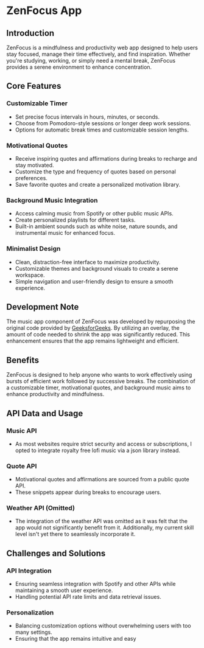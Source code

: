 # ZenFocus App

## Introduction

ZenFocus is a mindfulness and productivity web app designed to help users stay focused, manage their time effectively, and find inspiration. Whether you're studying, working, or simply need a mental break, ZenFocus provides a serene environment to enhance concentration.

## Core Features

### Customizable Timer
- Set precise focus intervals in hours, minutes, or seconds.
- Choose from Pomodoro-style sessions or longer deep work sessions.
- Options for automatic break times and customizable session lengths.

### Motivational Quotes
- Receive inspiring quotes and affirmations during breaks to recharge and stay motivated.
- Customize the type and frequency of quotes based on personal preferences.
- Save favorite quotes and create a personalized motivation library.

### Background Music Integration
- Access calming music from Spotify or other public music APIs.
- Create personalized playlists for different tasks.
- Built-in ambient sounds such as white noise, nature sounds, and instrumental music for enhanced focus.

### Minimalist Design
- Clean, distraction-free interface to maximize productivity.
- Customizable themes and background visuals to create a serene workspace.
- Simple navigation and user-friendly design to ensure a smooth experience.

## Development Note

The music app component of ZenFocus was developed by repurposing the original code provided by [GeeksforGeeks](https://www.geeksforgeeks.org/create-a-music-player-using-javascript/). By utilizing an overlay, the amount of code needed to shrink the app was significantly reduced. This enhancement ensures that the app remains lightweight and efficient.

## Benefits

ZenFocus is designed to help anyone who wants to work effectively using bursts of efficient work followed by successive breaks. The combination of a customizable timer, motivational quotes, and background music aims to enhance productivity and mindfulness.

## API Data and Usage

### Music API
- As most websites require strict security and access or subscriptions, I opted to integrate royalty free lofi music via a json library instead.

### Quote API
- Motivational quotes and affirmations are sourced from a public quote API.
- These snippets appear during breaks to encourage users.

### Weather API (Omitted)
- The integration of the weather API was omitted as it was felt that the app would not significantly benefit from it. Additionally, my current skill level isn't yet there to seamlessly incorporate it.

## Challenges and Solutions

### API Integration
- Ensuring seamless integration with Spotify and other APIs while maintaining a smooth user experience.
- Handling potential API rate limits and data retrieval issues.

### Personalization
- Balancing customization options without overwhelming users with too many settings.
- Ensuring that the app remains intuitive and easy
